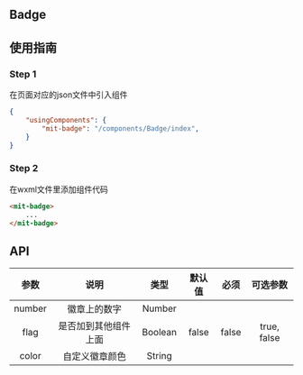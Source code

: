 ## Badge 

## 使用指南

### Step 1

在页面对应的json文件中引入组件

```json
{
	"usingComponents": {
		"mit-badge": "/components/Badge/index",
	}
}
```
### Step 2

在wxml文件里添加组件代码

```html
<mit-badge>
    ...
</mit-badge>
```

## API

|参数	    |说明  			   |类型            |默认值     |必须  | 可选参数 |
|:-----------:|:---------------:|:-------------:|:----------:|:---------:|:---:|
| number  | 徽章上的数字   |  Number  |   |   |  |
| flag | 是否加到其他组件上面 | Boolean | false | false | true, false |
| color | 自定义徽章颜色 | String | | | |

